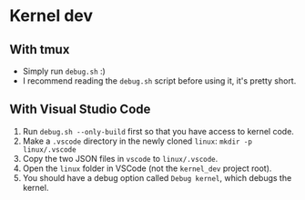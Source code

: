 # Kernel dev

## With tmux
- Simply run `debug.sh` :)
- I recommend reading the `debug.sh` script before using it, it's pretty short.

## With Visual Studio Code
1. Run `debug.sh --only-build` first so that you have access to kernel code.
2. Make a `.vscode` directory in the newly cloned `linux`:
```mkdir -p linux/.vscode```
3. Copy the two JSON files in `vscode` to `linux/.vscode`.
4. Open the `linux` folder in VSCode (not the `kernel_dev` project root).
5. You should have a debug option called `Debug kernel`, which debugs the kernel.
